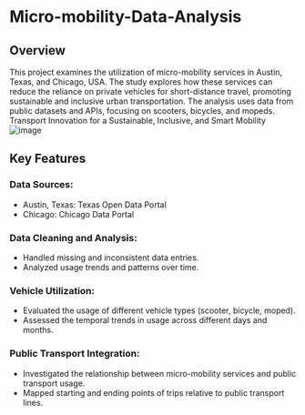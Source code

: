 # Micro-mobility-Data-Analysis

## Overview
This project examines the utilization of micro-mobility services in Austin, Texas, and Chicago, USA. The study explores how these services can reduce the reliance on private vehicles for short-distance travel, promoting sustainable and inclusive urban transportation. The analysis uses data from public datasets and APIs, focusing on scooters, bicycles, and mopeds.
Transport Innovation for a Sustainable, Inclusive, and Smart Mobility
![image](https://github.com/user-attachments/assets/226f5e56-c350-468a-8fca-04a3c361d0c5)
## Key Features
### Data Sources:
+ Austin, Texas: Texas Open Data Portal
+ Chicago: Chicago Data Portal
### Data Cleaning and Analysis:
+ Handled missing and inconsistent data entries.
+ Analyzed usage trends and patterns over time.
### Vehicle Utilization:
+ Evaluated the usage of different vehicle types (scooter, bicycle, moped).
+ Assessed the temporal trends in usage across different days and months.
### Public Transport Integration:
+ Investigated the relationship between micro-mobility services and public transport usage.
+ Mapped starting and ending points of trips relative to public transport lines.
